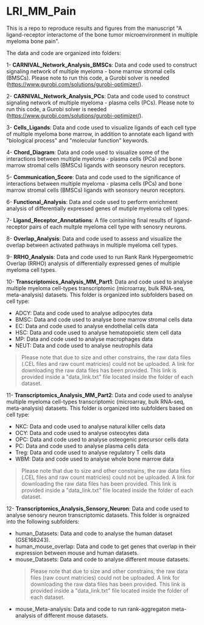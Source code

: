 # LRI_MM_Pain

This is a repo to reproduce results and figures from the manuscript "A ligand-receptor interactome of the bone tumor microenvironment in multiple myeloma bone pain".

The data and code are organized into folders:

1- **CARNIVAL_Network_Analysis_BMSCs**: Data and code used to construct signaling network of multiple myeloma - bone marrow stromal cells (BMSCs). Please note to run this code, a Gurobi solver is needed (https://www.gurobi.com/solutions/gurobi-optimizer/). 

2- **CARNIVAL_Network_Analysis_PCs**: Data and code used to construct signaling network of multiple myeloma - plasma cells (PCs). Please note to run this code, a Gurobi solver is needed (https://www.gurobi.com/solutions/gurobi-optimizer/). 

3- **Cells_Ligands**: Data and code used to visualize ligands of each cell type of multiple myeloma bone marrow, in addition to annotate each ligand with "biological process" and "molecular function" keywords. 

4- **Chord_Diagram**: Data and code used to visualize some of the interactions between multiple myeloma - plasma cells (PCs) and bone marrow stromal cells (BMSCs) ligands with seonsory neuron receptors. 

5- **Communication_Score**: Data and code used to the significance of interactions between multiple myeloma - plasma cells (PCs) and bone marrow stromal cells (BMSCs) ligands with seonsory neuron receptors.

6- **Functional_Analysis**: Data and code used to perform enrichment analysis of differentially expressed genes of mutiple myeloma cell types. 

7- **Ligand_Receptor_Annotations**: A file containing final results of ligand-receptor pairs of each multple myeloma cell type with senosry neurons. 

8- **Overlap_Analysis**: Data and code used to assess and visualize the overlap between activated pathways in multiple myeloma cell types. 

9- **RRHO_Analysis**: Data and code used to run Rank Rank Hypergeometric Overlap (RRHO) analysis of differentially expressed genes of multiple myeloma cell types. 

10- **Transcriptomics_Analysis_MM_Part1**: Data and code used to analyse multiple myeloma cell-types transcriptomic (microarray, bulk RNA-seq, meta-analysis) datasets. This folder is organized into subfolders based on cell type:

 - ADCY: Data and code used to analyse adipocytes data
 - BMSC: Data and code used to analyse bone marrow stromal cells data
 - EC: Data and code used to analyse endothelial cells data
 - HSC: Data and code used to analyse hematopoietic stem cell data
 - MP: Data and code used to analyse macrophages data
 - NEUT: Data and code used to analyse neutrophils data

> Please note that due to size and other constrains, the raw data files (.CEL files and raw count matricies) could not be uploaded.
> A link for downloading the raw data files has been provided. This link is provided inside a "data_link.txt" file located inside the folder of each dataset. 

11- **Transcriptomics_Analysis_MM_Part2**: Data and code used to analyse multiple myeloma cell-types transcriptomic (microarray, bulk RNA-seq, meta-analysis) datasets. This folder is organized into subfolders based on cell type:

  - NKC: Data and code used to analyse natural killer cells data
  - OCY: Data and code used to analyse osteocytes data
  - OPC: Data and code used to analyse osteogenic precursor cells data
  - PC: Data and code used to analyse plasma cells data
  - Treg: Data and code used to analyse regulatory T cells data
  - WBM: Data and code used to analyse whole bone marrow data

> Please note that due to size and other constrains, the raw data files (.CEL files and raw count matricies) could not be uploaded.
> A link for downloading the raw data files has been provided. This link is provided inside a "data_link.txt" file located inside the folder of each dataset. 

12- **Transcriptomics_Analysis_Sensory_Neuron**: Data and code used to analyse senosry neuron transcriptomic datasets. This folder is orgnaized into the following subfolders:

  - human_Datasets: Data and code to analyse the human dataset (GSE168243).
  - human_mouse_overlap:  Data and code to get genes that overlap in their expression between mouse and human datasets. 
  - mouse_Datasets: Data and code to analyse different mouse datasets.
      > Please note that due to size and other constrains, the raw data files (raw count matricies) could not be uploaded.
      > A link for downloading the raw data files has been provided. This link is provided inside a "data_link.txt" file located inside the folder of each dataset. 
  - mouse_Meta-analysis: Data and code to run rank-aggregaton meta-analysis of different mouse datasets.


